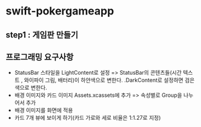 # swift-pokergameapp

## step1 : 게임판 만들기 
## 프로그래밍 요구사항 

* StatusBar 스타일을 LightContent로 설정 
 => StatusBar의 콘텐츠들(시간 텍스트 , 와이파이 그림, 배터리)이 하얀색으로 변한다. .DarkContent로 설정하면 검은색으로 변한다. 
* 배경 이미지와 카드 이미지 Assets.xcassets에 추가
=> 속성별로 Group을 나누어서 추가
* 배경 이미지를 화면에 적용
* 카드 7개 뷰에 보이게 하기(카드 가로와 세로 비율은 1:1.27로 지정) 

